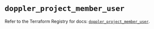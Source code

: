 # `doppler_project_member_user`

Refer to the Terraform Registry for docs: [`doppler_project_member_user`](https://registry.terraform.io/providers/dopplerhq/doppler/1.21.0/docs/resources/project_member_user).
